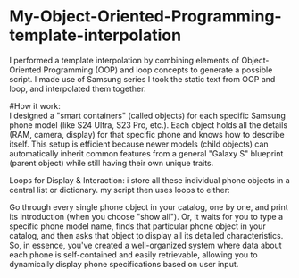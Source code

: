 # My-Object-Oriented-Programming-template-interpolation
I performed a template interpolation by combining elements of Object-Oriented Programming (OOP)  and loop concepts to generate a possible  script.  I made use of Samsung series I took the static text from OOP and loop, and interpolated them together.

#How it work:  
I designed a "smart containers" (called objects) for each specific Samsung phone model (like S24 Ultra, S23 Pro, etc.). Each object holds all the details (RAM, camera, display) for that specific phone and knows how to describe itself. This setup is efficient because newer models (child objects) can automatically inherit common features from a general "Galaxy S" blueprint (parent object) while still having their own unique traits.

Loops for Display & Interaction: i store all these individual phone objects in a central list or dictionary. my script then uses loops to either:

Go through every single phone object in your catalog, one by one, and print its introduction (when you choose "show all").
Or, it waits for you to type a specific phone model name, finds that particular phone object in your catalog, and then asks that object to display all its detailed characteristics.
So, in essence, you've created a well-organized system where data about each phone is self-contained and easily retrievable, allowing you to dynamically display phone specifications based on user input.
